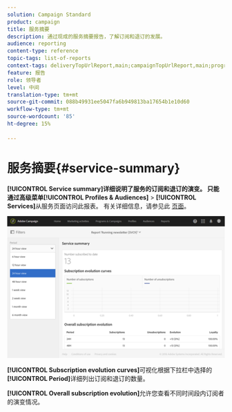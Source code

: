 ```yaml
---
solution: Campaign Standard
product: campaign
title: 服务摘要
description: 通过现成的服务摘要报告，了解订阅和退订的发展。
audience: reporting
content-type: reference
topic-tags: list-of-reports
context-tags: deliveryTopUrlReport,main;campaignTopUrlReport,main;programTopUrlReport,main
feature: 报告
role: 领导者
level: 中间
translation-type: tm+mt
source-git-commit: 088b49931ee5047fa6b949813ba17654b1e10d60
workflow-type: tm+mt
source-wordcount: '85'
ht-degree: 15%

---
```



# 服务摘要{#service-summary}

**[!UICONTROL Service summary]**详细说明了服务的订阅和退订的演变。
只能通过高级菜单**[!UICONTROL Profiles & Audiences]** > **[!UICONTROL Services]**&#x200B;从服务页面访问此报表。 有关详细信息，请参见此 [ 页面](../../audiences/using/monitoring-subscriptions.md#service-reports)。

![](assets/service-summary.png)

**[!UICONTROL Subscription evolution curves]**&#x200B;可视化根据下拉栏中选择的&#x200B;**[!UICONTROL Period]**&#x200B;详细列出订阅和退订的数量。

**[!UICONTROL Overall subscription evolution]**&#x200B;允许您查看不同时间段内订阅者的演变情况。
